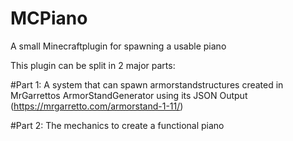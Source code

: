 # MCPiano
A small Minecraftplugin for spawning a usable piano

This plugin can be split in 2 major parts:

#Part 1:
A system that can spawn armorstandstructures created in MrGarrettos ArmorStandGenerator using its JSON Output (https://mrgarretto.com/armorstand-1-11/)

#Part 2:
The mechanics to create a functional piano
